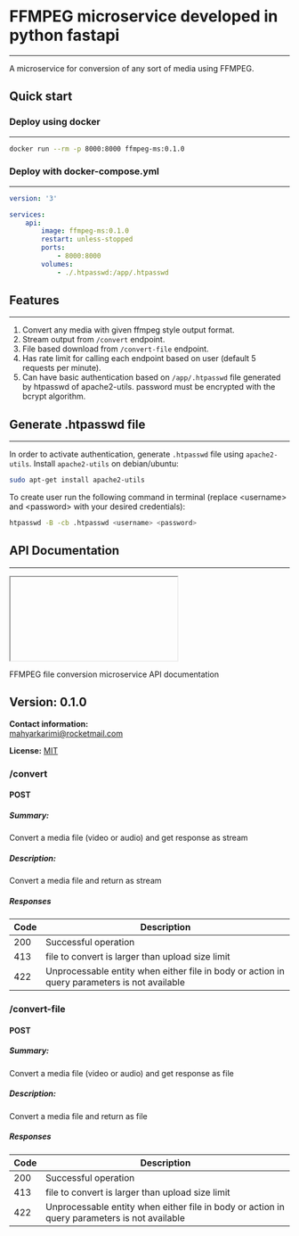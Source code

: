 # FFMPEG microservice developed in python fastapi

<hr />
A microservice for conversion of any sort of media using FFMPEG.

## Quick start

### Deploy using docker

<hr />

```bash
docker run --rm -p 8000:8000 ffmpeg-ms:0.1.0
```

### Deploy with docker-compose.yml

<hr />

```yml
version: '3'

services:
    api:
        image: ffmpeg-ms:0.1.0
        restart: unless-stopped
        ports:
            - 8000:8000
        volumes:
            - ./.htpasswd:/app/.htpasswd
```

## Features

<hr />

1. Convert any media with given ffmpeg style output format.
2. Stream output from `/convert` endpoint.
3. File based download from `/convert-file` endpoint.
4. Has rate limit for calling each endpoint based on user (default 5 requests per minute).
5. Can have basic authentication based on `/app/.htpasswd` file generated by htpasswd of apache2-utils. password must be encrypted with the bcrypt algorithm.

## Generate .htpasswd file

<hr />

In order to activate authentication, generate `.htpasswd` file using `apache2-utils`.
Install `apache2-utils` on debian/ubuntu:

```bash
sudo apt-get install apache2-utils
```

To create user run the following command in terminal (replace \<username\> and \<password\> with your desired credentials):

```bash
htpasswd -B -cb .htpasswd <username> <password> 
```

## API Documentation

<hr />

<iframe>
<body>
<link rel="stylesheet" type="text/css" href="https://github.com/swagger-api/swagger-ui/blob/master/dist/swagger-ui.css">

<script>
window.onload = function() {
  const ui = SwaggerUIBundle({
    url: "opennapi.json",
    dom_id: '#swagger-ui',
    presets: [
      SwaggerUIBundle.presets.apis,
      SwaggerUIStandalonePreset
    ]
  })

  window.ui = ui
}
</script>
<script src="https://github.com/swagger-api/swagger-ui/blob/master/dist/swagger-ui-bundle.js" ></script>
<script src="https://github.com/swagger-api/swagger-ui/blob/master/dist/swagger-ui-standalone-preset.js" ></script>
</body>
</iframe>


FFMPEG file conversion microservice API documentation

## Version: 0.1.0

**Contact information:**  
mahyarkarimi@rocketmail.com  

**License:** [MIT](https://opensource.org/license/mit/)

### /convert

#### POST
##### Summary:

Convert a media file (video or audio) and get response as stream

##### Description:

Convert a media file and return as stream

##### Responses

| Code | Description |
| ---- | ----------- |
| 200 | Successful operation |
| 413 | file to convert is larger than upload size limit |
| 422 | Unprocessable entity when either file in body or action in query parameters is not available |

### /convert-file

#### POST
##### Summary:

Convert a media file (video or audio) and get response as file

##### Description:

Convert a media file and return as file

##### Responses

| Code | Description |
| ---- | ----------- |
| 200 | Successful operation |
| 413 | file to convert is larger than upload size limit |
| 422 | Unprocessable entity when either file in body or action in query parameters is not available |
